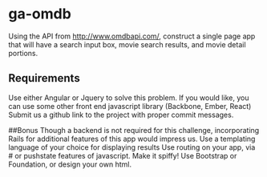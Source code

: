 # ga-omdb

Using the API from http://www.omdbapi.com/, construct a single page app that will have a search input box, movie search results, and movie detail portions.

## Requirements
Use either Angular or Jquery to solve this problem. If you would like, you can use some other front end javascript library (Backbone, Ember, React)
Submit us a github link to the project with proper commit messages.

##Bonus
Though a backend is not required for this challenge, incorporating Rails for additional features of this app would impress us.
Use a templating language of your choice for displaying results
Use routing on your app, via # or pushstate features of javascript. Make it spiffy! Use Bootstrap or Foundation, or design your own html.
